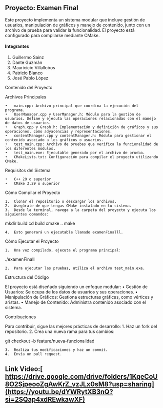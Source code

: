 ## Proyecto: Examen Final

Este proyecto implementa un sistema modular que incluye gestión de usuarios, manipulación de gráficos y manejo de contenido, junto con un archivo de prueba para validar la funcionalidad. El proyecto está configurado para compilarse mediante CMake.

#### Integrantes
1. Guillermo Sainz
2. Dante Guzmán
3. Mauricicio Villallobos
4. Patricio Blanco
5. José Pablo López

Contenido del Proyecto

Archivos Principales

	•	main.cpp: Archivo principal que coordina la ejecución del programa.
	•	UserManager.cpp y UserManager.h: Módulo para la gestión de usuarios. Define y ejecuta las operaciones relacionadas con el manejo de datos de usuarios.
	•	Graph.cpp y Graph.h: Implementación y definición de gráficos y sus operaciones, como adyacencias y representaciones.
	•	contentManager.cpp y contentManager.h: Módulo para gestionar el contenido asociado a los gráficos o usuarios.
	•	test_main.cpp: Archivo de pruebas que verifica la funcionalidad de los diferentes módulos.
	•	test_main.exe: Ejecutable generado por el archivo de prueba.
	•	CMakeLists.txt: Configuración para compilar el proyecto utilizando CMake.

Requisitos del Sistema

	•	C++ 20 o superior
	•	CMake 3.29 o superior

Cómo Compilar el Proyecto

	1.	Clonar el repositorio o descargar los archivos.
	2.	Asegúrate de que tengas CMake instalado en tu sistema.
	3.	Desde la terminal, navega a la carpeta del proyecto y ejecuta los siguientes comandos:

mkdir build
cd build
cmake ..
make


	4.	Esto generará un ejecutable llamado examenFinalll.

Cómo Ejecutar el Proyecto

	1.	Una vez compilado, ejecuta el programa principal:

./examenFinalll


	2.	Para ejecutar las pruebas, utiliza el archivo test_main.exe.

Estructura del Código

El proyecto está diseñado siguiendo un enfoque modular:
	•	Gestión de Usuarios: Se ocupa de los datos de usuarios y sus operaciones.
	•	Manipulación de Gráficos: Gestiona estructuras gráficas, como vértices y aristas.
	•	Manejo de Contenido: Administra contenido asociado con el sistema.

Contribuciones

Para contribuir, sigue las mejores prácticas de desarrollo:
	1.	Haz un fork del repositorio.
	2.	Crea una nueva rama para tus cambios:

git checkout -b feature/nueva-funcionalidad


	3.	Realiza tus modificaciones y haz un commit.
	4.	Envía un pull request.
## Link Video:[ https://drive.google.com/drive/folders/1KqeCoU8O2SjpeooZgAwKrZ_vzJLx0sM8?usp=sharing](https://youtu.be/dYWRytXB3nQ?si=2SQap4xdREwkawXF)
